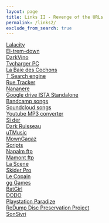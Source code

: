 ```yaml
---
layout: page
title: Links II - Revenge of the URLs 
permalink: /links2/
exclude_from_search: true
---
```


<a href="https://www.wawacity.tips/">Lalacity</a><br />
<a href="https://www.extreme-down.tools/">El-trem-down</a><br />
<a href="https://darkiworld7.com">DarkVino</a><br />
<a href="https://telecharger-jeuxpc.fr/">Tvcharger PC</a><br />
<a href="https://thepiratebay.org/index.html">La Baie des Cochons</a><br />
<a href="https://bt4gprx.com/">T Search engine</a><br />
<a href="https://rutracker.org/forum/viewtopic.php?t=6324866">Rue Tracker</a><br />
<a href="https://nyaa.si/">Nananere</a><br />
<a href="https://drive.google.com/drive/folders/1uMVuDt3LQx2qX0GuCy1fcG4ww02qAgUT">Google drive ISTA Standalone</a><br />
<a href="https://downloadmusicschool.com/bandcamp/">Bandcamp songs</a><br />
<a href="https://lucida.to/">Soundcloud songs</a><br />
<a href="http://ytmp3.net/">Youtube MP3 converter</a><br />
<a href="https://www.seedr.cc/">Si der</a><br />
<a href="https://darktorrent.org/">Dark Ruisseau</a><br />
<a href="https://utorrentmusic.ru/">uTMusic</a><br />
<a href="https://fr.downmagaz.net/">MownGagaz</a><br />
<a href="https://scriptmafia.org/">Scripts</a><br />
<a href="https://www.searchftps.net/">Napalm ftp</a><br />
<a href="https://www.mmnt.ru/int/">Mamont ftp</a><br />
<a href="https://scene-rls.net/">La Scene</a><br />
<a href="https://www.skidrowreloaded.com/">Skider Pro</a><br />
<a href="https://www.elamigosgames.org/">Le Copain</a><br />
<a href="https://igg-games.com/">gg Games</a><br />
<a href="https://fitgirl-repacks.site/">BatGirl</a><br />
<a href="https://dodi-repacks.site/">DODO</a><br />
<a href="https://www.psxrenzukoken.com/">Playstation Paradize</a><br />
<a href="http://redump.org/">ReDump Disc Preservation Project</a><br />
<a href="https://www.sonsivri.to/">SonSivri</a><br />

